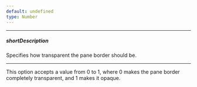 ```yaml
---
default: undefined
type: Number
---
```

---
##### shortDescription
Specifies how transparent the pane border should be.

---
This option accepts a value from 0 to 1, where 0 makes the pane border completely transparent, and 1 makes it opaque.